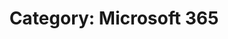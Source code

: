 ---
layout: category
title: "Category: Microsoft 365"
description: Showing all posts with the category 'Microsoft 365' to make it easier for you to find all the GeekWolf posts that you're interested in
category: microsoft-365
permalink: /category/microsoft-365/
image: \android-chrome-192x192.png
---